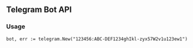 ## Telegram Bot API

### Usage
```
bot, err := telegram.New("123456:ABC-DEF1234ghIkl-zyx57W2v1u123ew1")
```